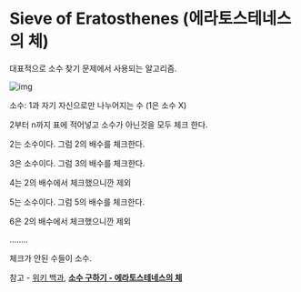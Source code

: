 # Sieve of Eratosthenes (에라토스테네스의 체)

대표적으로 소수 찾기 문제에서 사용되는 알고리즘.



![img](https://blog.kakaocdn.net/dn/bXb6e3/btqETKYqdZ5/CFIQ7uB15911EA28B9LstK/img.gif)

소수: 1과 자기 자신으로만 나누어지는 수 (1은 소수 X)

2부터 n까지 표에 적어넣고 소수가 아닌것을 모두 체크 한다.

2는 소수이다. 그럼 2의 배수를 체크한다.

3은 소수이다. 그럼 3의 배수를 체크한다.

4는 2의 배수에서 체크했으니깐 제외

5는 소수이다. 그럼 5의 배수를 체크한다.

6은 2의 배수에서 체크했으니깐 제외

........

체크가 안된 수들이 소수.



참고 - [위키 백과](https://ko.wikipedia.org/wiki/%EC%97%90%EB%9D%BC%ED%86%A0%EC%8A%A4%ED%85%8C%EB%84%A4%EC%8A%A4%EC%9D%98_%EC%B2%B4), [**소수 구하기 - 에라토스테네스의 체**](https://roeldowney.tistory.com/177)